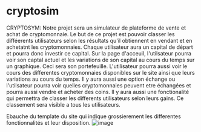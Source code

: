 # cryptosim
CRYPTOSYM:
Notre projet sera  un simulateur de plateforme de vente et achat de cryptomonnaie. Le but de ce projet est pouvoir classer les difféerents utilisateurs selon les résultats qu'il obtiennent en vendant et en achetatnt les cryptomonnaies. Chaque utilisateur aura un capital de départ et pourra donc investir ce capital. 
Sur la page d'acceuil, l'utilsateur pourra voir son captal actuel et les variations de son capital au cours du temps sur un graphique. Ceci sera son portefeuille.
L'utilisateur pourra aussi voir le cours des differentes cryptomonnaies disponibles sur le site ainsi que leurs variations au cours du temps.
Il y aura aussi une option échange ou l'utilsateur pourra voir quelles cryptomonnaies peuvent etre échangées et pourra aussi vendre et acheter des coins.
Il y aura aussi une fonctionalité qui permettra de classer les differents utilisateurs selon leurs gains. Ce classement sera visible a tous les utilisateurs.

Ebauche du template du site qui indique grossierement les differentes fonctionnalités et leur disposition.
![image](https://user-images.githubusercontent.com/85102352/155300978-85bcf744-df01-4cba-a454-48301a3317f6.png)


